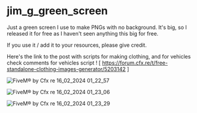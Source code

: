 # jim_g_green_screen

Just a green screen I use to make PNGs with no background. It's big, so I released it for free as I haven't seen anything this big for free.

If you use it / add it to your resources, please give credit.

Here's the link to the post with scripts for making clothing, and for vehicles check comments for vehicles script !
[ https://forum.cfx.re/t/free-standalone-clothing-images-generator/5203142 ]


![FiveM® by Cfx re 16_02_2024 01_22_57](https://github.com/jimgordon20/jim_g_green_screen/assets/110393030/cf08ed4f-b9b0-4457-93bc-d9d975f75f2d)

![FiveM® by Cfx re 16_02_2024 01_23_06](https://github.com/jimgordon20/jim_g_green_screen/assets/110393030/e85070a5-b8ea-4294-8b9a-978b948fa9b8)

![FiveM® by Cfx re 16_02_2024 01_23_29](https://github.com/jimgordon20/jim_g_green_screen/assets/110393030/d0ef4341-759d-4728-b06a-5103896a17c0)
